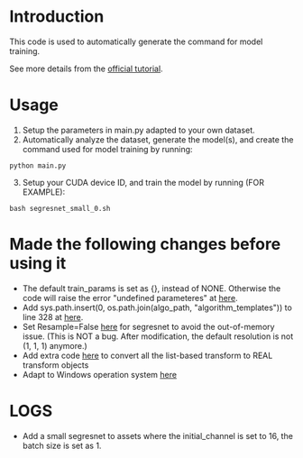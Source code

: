 # Introduction
This code is used to automatically generate the command for model training.

See more details from the [official tutorial](https://github.com/Project-MONAI/tutorials/tree/main/auto3dseg).

# Usage
1. Setup the parameters in main.py adapted to your own dataset.
2. Automatically analyze the dataset, generate the model(s), and create the command used for model training by running:
```console
python main.py
```
3. Setup your CUDA device ID, and train the model by running (FOR EXAMPLE):
```console
bash segresnet_small_0.sh
```

# Made the following changes before using it
- The default train_params is set as {}, instead of NONE. Otherwise the code will raise the error "undefined parameteres" at [here](https://github.com/Project-MONAI/MONAI/blob/52df2baf347809008dbf26dfa6a2f716eb12ae68/monai/apps/auto3dseg/bundle_gen.py#L158).
- Add sys.path.insert(0, os.path.join(algo_path, "algorithm_templates")) to line 328 at [here](https://github.com/Project-MONAI/MONAI/blob/52df2baf347809008dbf26dfa6a2f716eb12ae68/monai/apps/auto3dseg/bundle_gen.py#L328).
- Set Resample=False [here](https://github.com/baiti01/Auto3DSeg-monai/blob/fa800c72296cb7e37a13758cdc2c74a9f1734988/assets/algorithm_templates/segresnet/scripts/algo.py#L188) for segresnet to avoid the out-of-memory issue. (This is NOT a bug. After modification, the default resolution is not (1, 1, 1) anymore.)
- Add extra code [here](https://github.com/baiti01/Auto3DSeg-monai/blob/fa800c72296cb7e37a13758cdc2c74a9f1734988/assets/algorithm_templates/segresnet/scripts/algo.py#L300) to convert all the list-based transform to REAL transform objects
- Adapt to Windows operation system [here](https://github.com/baiti01/Auto3DSeg-monai/blob/fa800c72296cb7e37a13758cdc2c74a9f1734988/assets/algorithm_templates/segresnet/scripts/train.py#L45)

# LOGS
- Add a small segresnet to assets where the initial_channel is set to 16, the batch size is set as 1.

